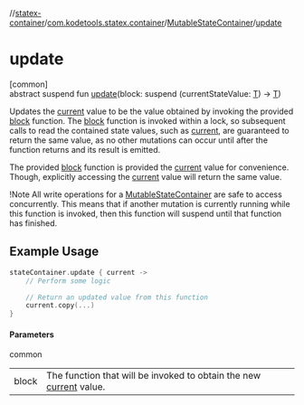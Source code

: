 //[statex-container](../../../index.md)/[com.kodetools.statex.container](../index.md)/[MutableStateContainer](index.md)/[update](update.md)

# update

[common]\
abstract suspend fun [update](update.md)(block: suspend (currentStateValue: [T](index.md)) -&gt; [T](index.md))

Updates the [current](../../../../statex-container/com.kodetools.statex.container/-mutable-state-container/current.md) value to be the value obtained by invoking the provided [block](update.md) function. The [block](update.md) function is invoked within a lock, so subsequent calls to read the contained state values, such as [current](../../../../statex-container/com.kodetools.statex.container/-mutable-state-container/current.md), are guaranteed to return the same value, as no other mutations can occur until after the function returns and its result is emitted.

The provided [block](update.md) function is provided the [current](../../../../statex-container/com.kodetools.statex.container/-mutable-state-container/current.md) value for convenience. Though, explicitly accessing the [current](../../../../statex-container/com.kodetools.statex.container/-mutable-state-container/current.md) value will return the same value.

!Note All write operations for a [MutableStateContainer](index.md) are safe to access concurrently. This means that if another mutation is currently running while this function is invoked, then this function will suspend until that function has finished.

## Example Usage

```kotlin
stateContainer.update { current ->
    // Perform some logic

    // Return an updated value from this function
    current.copy(...)
}
```

#### Parameters

common

| | |
|---|---|
| block | The function that will be invoked to obtain the new [current](../../../../statex-container/com.kodetools.statex.container/-mutable-state-container/current.md) value. |

